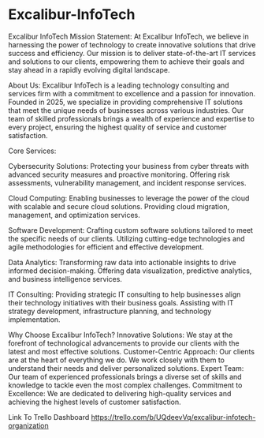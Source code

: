 # Excalibur-InfoTech
Excalibur InfoTech Mission Statement: At Excalibur InfoTech, we believe in harnessing the power of technology to create innovative solutions that drive success and efficiency. Our mission is to deliver state-of-the-art IT services and solutions to our clients, empowering them to achieve their goals and stay ahead in a rapidly evolving digital landscape.

About Us: Excalibur InfoTech is a leading technology consulting and services firm with a commitment to excellence and a passion for innovation. Founded in 2025, we specialize in providing comprehensive IT solutions that meet the unique needs of businesses across various industries. Our team of skilled professionals brings a wealth of experience and expertise to every project, ensuring the highest quality of service and customer satisfaction.

Core Services:

Cybersecurity Solutions: Protecting your business from cyber threats with advanced security measures and proactive monitoring. 
Offering risk assessments, vulnerability management, and incident response services.

Cloud Computing: Enabling businesses to leverage the power of the cloud with scalable and secure cloud solutions.
Providing cloud migration, management, and optimization services.

Software Development: Crafting custom software solutions tailored to meet the specific needs of our clients. 
Utilizing cutting-edge technologies and agile methodologies for efficient and effective development.

Data Analytics: Transforming raw data into actionable insights to drive informed decision-making. 
Offering data visualization, predictive analytics, and business intelligence services.

IT Consulting: Providing strategic IT consulting to help businesses align their technology initiatives with their business goals. 
Assisting with IT strategy development, infrastructure planning, and technology implementation.

Why Choose Excalibur InfoTech? Innovative Solutions: We stay at the forefront of technological advancements to provide our clients with the latest and most effective solutions. Customer-Centric Approach: Our clients are at the heart of everything we do. We work closely with them to understand their needs and deliver personalized solutions. Expert Team: Our team of experienced professionals brings a diverse set of skills and knowledge to tackle even the most complex challenges. Commitment to Excellence: We are dedicated to delivering high-quality services and achieving the highest levels of customer satisfaction.

Link To Trello Dashboard https://trello.com/b/UQdeevVq/excalibur-infotech-organization
